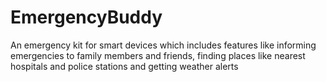 EmergencyBuddy
==============

An emergency kit for smart devices which includes features like informing emergencies to family members and friends, finding places like nearest hospitals and police stations and getting weather alerts
